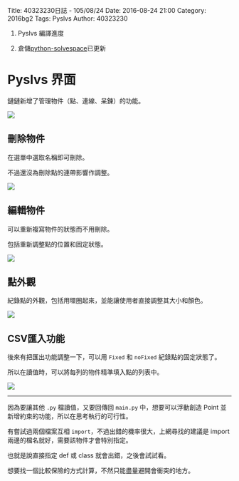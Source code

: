 Title: 40323230日誌 - 105/08/24
Date: 2016-08-24 21:00
Category: 2016bg2
Tags: Pyslvs
Author: 40323230


1. Pyslvs 編譯進度

1. 倉儲[python-solvespace](https://github.com/40323230/python-solvespace"github.com")已更新

<!-- PELICAN_END_SUMMARY -->

Pyslvs 界面
===
鏈鏈新增了管理物件（點、連線、呆鍊）的功能。

<img src="http://i.imgur.com/ItXXzqt.png" >

刪除物件
---

在選單中選取名稱即可刪除。

不過還沒為刪除點的連帶影響作調整。

<img src="http://i.imgur.com/83q2bA7.png" >

編輯物件
---

可以重新複寫物件的狀態而不用刪除。

包括重新調整點的位置和固定狀態。

<img src="http://i.imgur.com/IUbVmBj.png" >

點外觀
---

紀錄點的外觀，包括用環圈起來，並能讓使用者直接調整其大小和顏色。

<img src="http://i.imgur.com/pVwY0sP.png" >

CSV匯入功能
---

後來有把匯出功能調整一下，可以用 `Fixed` 和 `noFixed` 紀錄點的固定狀態了。

所以在讀值時，可以將每列的物件精準填入點的列表中。

<img src="http://i.imgur.com/qL1OB6X.png" >

<hr>

因為要讓其他 `.py` 檔讀值，又要回傳回 `main.py` 中，想要可以浮動創造 Point 並新增約束的功能，所以在思考執行的可行性。

有嘗試過兩個檔案互相 `import`，不過出錯的機率很大，上網尋找的建議是 import 兩邊的檔名就好，需要該物件才會特別指定。

也就是說直接指定 def 或 class 就會出錯，之後會試試看。

想要找一個比較保險的方式計算，不然只能盡量避開會衝突的地方。